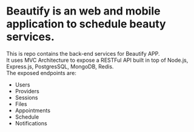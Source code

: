 # Beautify is an web and mobile application to schedule beauty services.

This is repo contains the back-end services for Beautify APP.
</br>
It uses MVC Architecture to expose a RESTFul API built in top of Node.js, Express.js, PostgresSQL, MongoDB, Redis.
</br>
The exposed endpoints are:
</br>
<ul>
  <li>Users</li>
  <li>Providers</li>
  <li>Sessions</li>
  <li>Files</li>
  <li>Appointments</li>
  <li>Schedule</li>
  <li>Notifications</li>
</ul>


